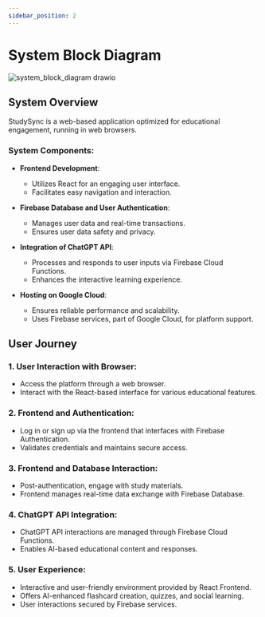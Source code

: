 ```yaml
---
sidebar_position: 2
---
```


# System Block Diagram
![system_block_diagram drawio](https://github.com/Capstone-Projects-2023-Fall/project-studysync/assets/111998266/80e7c121-847a-4679-8f48-bd9bd3ae20f6)




## System Overview

StudySync is a web-based application optimized for educational engagement, running in web browsers.

### System Components:
- **Frontend Development**: 
  - Utilizes React for an engaging user interface.
  - Facilitates easy navigation and interaction.

- **Firebase Database and User Authentication**: 
  - Manages user data and real-time transactions.
  - Ensures user data safety and privacy.

- **Integration of ChatGPT API**: 
  - Processes and responds to user inputs via Firebase Cloud Functions.
  - Enhances the interactive learning experience.

- **Hosting on Google Cloud**: 
  - Ensures reliable performance and scalability.
  - Uses Firebase services, part of Google Cloud, for platform support.

## User Journey

### 1. User Interaction with Browser:
- Access the platform through a web browser.
- Interact with the React-based interface for various educational features.

### 2. Frontend and Authentication:
- Log in or sign up via the frontend that interfaces with Firebase Authentication.
- Validates credentials and maintains secure access.

### 3. Frontend and Database Interaction:
- Post-authentication, engage with study materials.
- Frontend manages real-time data exchange with Firebase Database.

### 4. ChatGPT API Integration:
- ChatGPT API interactions are managed through Firebase Cloud Functions.
- Enables AI-based educational content and responses.

### 5. User Experience:
- Interactive and user-friendly environment provided by React Frontend.
- Offers AI-enhanced flashcard creation, quizzes, and social learning.
- User interactions secured by Firebase services.
